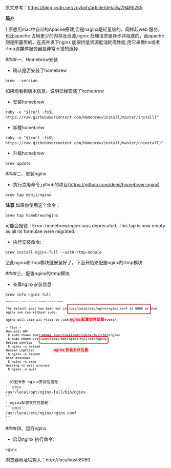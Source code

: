 

原文参考：https://blog.csdn.net/zcvbnh/article/details/79495285


**简介**

1.原想用mac中自带的Apache搭建,但是naginx是轻量级的，同样起web 服务，也比apache 占用更少的内存及资源,nginx 处理请求是异步非阻塞的，而apache 则是阻塞型的，在高并发下nginx 能保持低资源低消耗高性能,用它来做hls或者rtmp流媒体服务器是非常不错的选择.


####一、Homebrow安装
- 确认是否安装了homebrew
```objc
brew --version
```
如果能看到版本信息，说明已经安装了homebrew

- 安装homebrew
```objc
ruby -e "$(curl -fsSL https://raw.githubusercontent.com/Homebrew/install/master/install)" 
```
- 卸载homebrew
```objc
ruby -e "$(curl -fsSL https://raw.githubusercontent.com/Homebrew/install/master/uninstall)"  
```

- 升级homebrew
```objc
brew update  
```

####二、安装nginx
- 执行克隆命令,github的项目(https://github.com/denji/homebrew-nginx)

```objc
brew tap denji/nginx  
```

**注意** 如果你使用这个命令：
```objc
brew tap homebrew/nginx
```
可能会报错：Error: homebrew/nginx was deprecated. This tap is now empty as all its formulae were migrated.

- 执行安装命令:
```objc
brew install nginx-full --with-rtmp-module  
```

至此nginx和rtmp模块就安装好了，下面开始来配置nginx的rtmp模块

####三、配置nginx的rtmp模块

- 查看nginx安装信息
```objc
brew info nginx-full  
```
![](/assets/Snip20180414_3.png)

    - 如图所示 nginx安装位置是：
    ```objc
    /usr/local/opt/nginx-full/bin/nginx 
    ```
    - nginx配置文件位置是：
    ```objc
    /usr/local/etc/nginx/nginx.conf 
    ```
####四、运行nginx
- 启动nginx,执行命令:
```objc
nginx 
```
浏览器地址栏输入：http://localhost:8080







